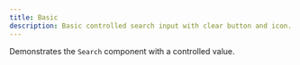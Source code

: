 ```yaml
---
title: Basic
description: Basic controlled search input with clear button and icon.
---
```


Demonstrates the `Search` component with a controlled value.
